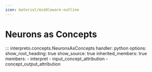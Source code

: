 ```yaml
---
icon: material/middleware-outline
---
```


# Neurons as Concepts

::: interpreto.concepts.NeuronsAsConcepts
    handler: python
    options:
      show_root_heading: true
      show_source: true
      inherited_members: true
      members:
        - interpret
        - input_concept_attribution
        - concept_output_attribution
